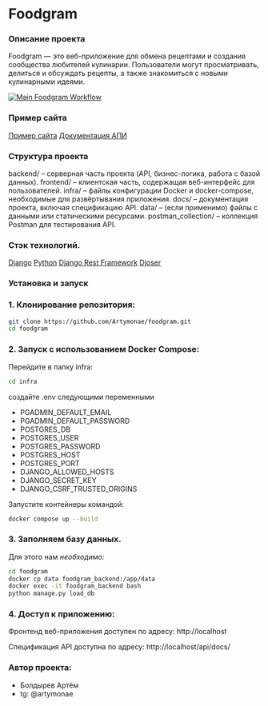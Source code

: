 # Foodgram
### Описание проекта
Foodgram — это веб-приложение для обмена рецептами и создания сообщества любителей кулинарии. Пользователи могут просматривать, делиться и обсуждать рецепты, а также знакомиться с новыми кулинарными идеями.

[![Main Foodgram Workflow](https://github.com/Artymonae/foodgram/actions/workflows/deploy.yaml/badge.svg)](https://github.com/Artymonae/foodgram/actions/workflows/deploy.yaml)

### Пример сайта

[Пример сайта](https:/foodgramevans.serveftp.com/)
[Документация АПИ](https://foodgramevans.serveftp.com/api/docs/)

### Структура проекта
backend/ – серверная часть проекта (API, бизнес-логика, работа с базой данных).
frontend/ – клиентская часть, содержащая веб-интерфейс для пользователей.
infra/ – файлы конфигурации Docker и docker-compose, необходимые для развёртывания приложения.
docs/ – документация проекта, включая спецификацию API.
data/ – (если применимо) файлы с данными или статическими ресурсами.
postman_collection/ – коллекция Postman для тестирования API.

### Стэк технологий.

[Django](https://www.djangoproject.com/)
[Python](https://www.python.org/)
[Django Rest Framework](https://www.django-rest-framework.org/)
[Djoser](https://github.com/sunscrapers/djoser)

### Установка и запуск

### 1. Клонирование репозитория:
```bash
git clone https://github.com/Artymonae/foodgram.git
cd foodgram
```

### 2. Запуск с использованием Docker Compose:
Перейдите в папку infra:
```bash
cd infra
```

создайте .env следующими переменными
- PGADMIN_DEFAULT_EMAIL
- PGADMIN_DEFAULT_PASSWORD
- POSTGRES_DB
- POSTGRES_USER
- POSTGRES_PASSWORD
- POSTGRES_HOST
- POSTGRES_PORT
- DJANGO_ALLOWED_HOSTS
- DJANGO_SECRET_KEY
- DJANGO_CSRF_TRUSTED_ORIGINS

Запустите контейнеры командой:
```bash
docker compose up --build
```

### 3. Заполняем базу данных.

Для этого нам *необходимо:*

```bash
cd foodgram
docker cp data foodgram_backend:/app/data
docker exec -it foodgram_backend bash
python manage.py load_db
```
### 4. Доступ к приложению:

Фронтенд веб-приложения доступен по адресу: http://localhost

Спецификация API доступна по адресу: http://localhost/api/docs/

### Автор проекта:

- Болдырев Артём
- tg: @artymonae
